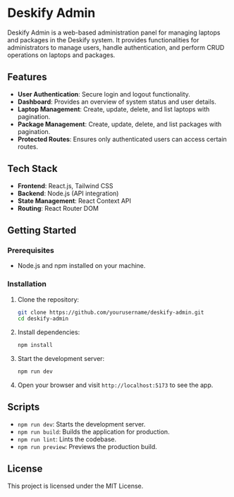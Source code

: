 # Deskify Admin

Deskify Admin is a web-based administration panel for managing laptops and packages in the Deskify system. It provides functionalities for administrators to manage users, handle authentication, and perform CRUD operations on laptops and packages.

## Features

- **User Authentication**: Secure login and logout functionality.
- **Dashboard**: Provides an overview of system status and user details.
- **Laptop Management**: Create, update, delete, and list laptops with pagination.
- **Package Management**: Create, update, delete, and list packages with pagination.
- **Protected Routes**: Ensures only authenticated users can access certain routes.

## Tech Stack

- **Frontend**: React.js, Tailwind CSS
- **Backend**: Node.js (API integration)
- **State Management**: React Context API
- **Routing**: React Router DOM

## Getting Started

### Prerequisites

- Node.js and npm installed on your machine.

### Installation

1. Clone the repository:
   ```bash
   git clone https://github.com/yourusername/deskify-admin.git
   cd deskify-admin
   ```

2. Install dependencies:
   ```bash
   npm install
   ```

3. Start the development server:
   ```bash
   npm run dev
   ```

4. Open your browser and visit `http://localhost:5173` to see the app.

## Scripts

- `npm run dev`: Starts the development server.
- `npm run build`: Builds the application for production.
- `npm run lint`: Lints the codebase.
- `npm run preview`: Previews the production build.

## License

This project is licensed under the MIT License.
